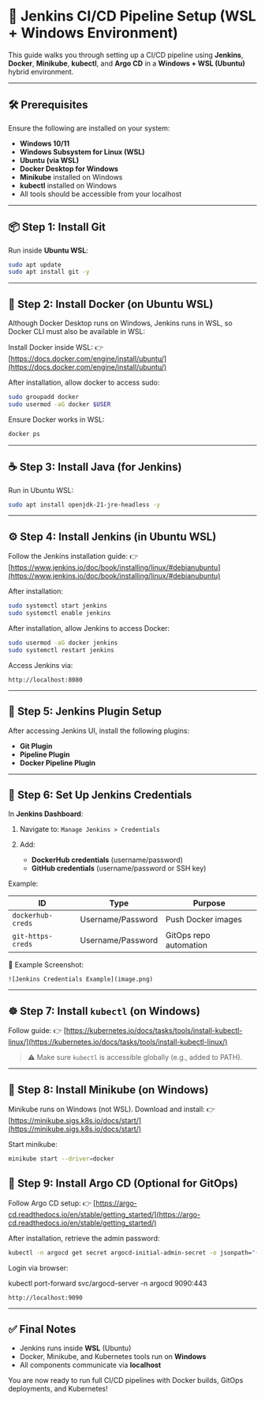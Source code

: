 # 🚀 Jenkins CI/CD Pipeline Setup (WSL + Windows Environment)

This guide walks you through setting up a CI/CD pipeline using **Jenkins**, **Docker**, **Minikube**, **kubectl**, and **Argo CD** in a **Windows + WSL (Ubuntu)** hybrid environment.

---

## 🛠️ Prerequisites

Ensure the following are installed on your system:

* **Windows 10/11**
* **Windows Subsystem for Linux (WSL)**
* **Ubuntu (via WSL)**
* **Docker Desktop for Windows**
* **Minikube** installed on Windows
* **kubectl** installed on Windows
* All tools should be accessible from your localhost

---

## 📦 Step 1: Install Git

Run inside **Ubuntu WSL**:

```bash
sudo apt update
sudo apt install git -y
```

---

## 🐳 Step 2: Install Docker (on Ubuntu WSL)

Although Docker Desktop runs on Windows, Jenkins runs in WSL, so Docker CLI must also be available in WSL:

Install Docker inside WSL:
👉 [https://docs.docker.com/engine/install/ubuntu/](https://docs.docker.com/engine/install/ubuntu/)

After installation, allow docker to access sudo:

```bash
sudo groupadd docker
sudo usermod -aG docker $USER
```

Ensure Docker works in WSL:

```bash
docker ps
```

---

## ☕ Step 3: Install Java (for Jenkins)

Run in Ubuntu WSL:

```bash
sudo apt install openjdk-21-jre-headless -y
```

---

## ⚙️ Step 4: Install Jenkins (in Ubuntu WSL)

Follow the Jenkins installation guide:
👉 [https://www.jenkins.io/doc/book/installing/linux/#debianubuntu](https://www.jenkins.io/doc/book/installing/linux/#debianubuntu)

After installation:

```bash
sudo systemctl start jenkins
sudo systemctl enable jenkins
```

After installation, allow Jenkins to access Docker:

```bash
sudo usermod -aG docker jenkins
sudo systemctl restart jenkins
```

Access Jenkins via:

```
http://localhost:8080
```

---

## 🔌 Step 5: Jenkins Plugin Setup

After accessing Jenkins UI, install the following plugins:

* **Git Plugin**
* **Pipeline Plugin**
* **Docker Pipeline Plugin**

---

## 🔐 Step 6: Set Up Jenkins Credentials

In **Jenkins Dashboard**:

1. Navigate to: `Manage Jenkins > Credentials`
2. Add:

   * **DockerHub credentials** (username/password)
   * **GitHub credentials** (username/password or SSH key)

Example:

| ID                | Type              | Purpose                |
| ----------------- | ----------------- | ---------------------- |
| `dockerhub-creds` | Username/Password | Push Docker images     |
| `git-https-creds` | Username/Password | GitOps repo automation |

📸 Example Screenshot:

```
![Jenkins Credentials Example](image.png)
```

---

## ☸️ Step 7: Install `kubectl` (on Windows)

Follow guide:
👉 [https://kubernetes.io/docs/tasks/tools/install-kubectl-linux/](https://kubernetes.io/docs/tasks/tools/install-kubectl-linux/)

> ⚠️ Make sure `kubectl` is accessible globally (e.g., added to PATH).

---

## 🌱 Step 8: Install Minikube (on Windows)

Minikube runs on Windows (not WSL). Download and install:
👉 [https://minikube.sigs.k8s.io/docs/start/](https://minikube.sigs.k8s.io/docs/start/)

Start minikube:

```bash
minikube start --driver=docker
```


## 🚀 Step 9: Install Argo CD (Optional for GitOps)

Follow Argo CD setup:
👉 [https://argo-cd.readthedocs.io/en/stable/getting_started/](https://argo-cd.readthedocs.io/en/stable/getting_started/)

After installation, retrieve the admin password:

```bash
kubectl -n argocd get secret argocd-initial-admin-secret -o jsonpath="{.data.password}" | base64 -d
```

Login via browser:

kubectl port-forward svc/argocd-server -n argocd 9090:443
```
http://localhost:9090
```

---

## ✅ Final Notes

* Jenkins runs inside **WSL** (Ubuntu)
* Docker, Minikube, and Kubernetes tools run on **Windows**
* All components communicate via **localhost**

You are now ready to run full CI/CD pipelines with Docker builds, GitOps deployments, and Kubernetes!

